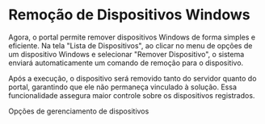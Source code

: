 # Remoção de Dispositivos Windows

Agora, o portal permite remover dispositivos Windows de forma simples e eficiente. Na tela "Lista de Dispositivos", ao clicar no menu de opções de um dispositivo Windows e selecionar "Remover Dispositivo", o sistema enviará automaticamente um comando de remoção para o dispositivo.

Após a execução, o dispositivo será removido tanto do servidor quanto do portal, garantindo que ele não permaneça vinculado à solução. Essa funcionalidade assegura maior controle sobre os dispositivos registrados.

Opções de gerenciamento de dispositivos
